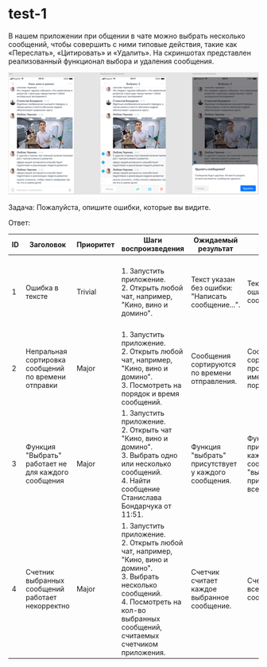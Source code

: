# test-1
В нашем приложении при общении в чате можно выбрать несколько сообщений, чтобы совершить с ними типовые действия, такие как «Переслать», «Цитировать» и «Удалить». На скриншотах представлен реализованный функционал выбора и удаления сообщения.

![alt text](images/Рисунок1.png)

Задача:
Пожалуйста, опишите ошибки, которые вы видите.

Ответ:

| ID | Заголовок | Приоритет | Шаги воспроизведения | Ожидаемый результат | Фактический результат | Доп. материалы | 
| ------------- | ------------- | ------------- | ------------- | ------------- | ------------- | ------------- |
| 1 | Ошибка в тексте | Trivial  | 1. Запустить приложение. <br> 2. Открыть любой чат, например, "Кино, вино и домино". | Текст указан без ошибки: "Написать сообщение...". | Текст указан с ошибкой: "Написать сообшение...". | ![alt text](images/image3.png) |
| 2 | Непральная сортировка сообщений по времени отправки | Major | 1. Запустить приложение. <br> 2. Открыть любой чат, например, "Кино, вино и домино". <br> 3. Посмотреть на порядок и время сообщений. | Сообщения сортируются по времени отправления. | Сообщения сортируются произвольно и не имеют четкого порядка. | ![alt text](images/Рисунок2.png) |
| 3 | Функция "Выбрать" работает не для каждого сообщения |Major|1. Запустить приложение.<br>2. Открыть чат "Кино, вино и домино".<br>3. Выбрать одно или несколько сообщений.<br>4. Найти сообщение Станислава Бондарчука от 11:51.|Функция "выбрать" присутствует у каждого сообщения.|Функция "выбрать" присутствует у каждого сообщения.Функция "выбрать" присутствует не для всех сообщений.|![alt text](images/Рисунок3.png)|
|4|Счетник выбранных сообщений работает некорректно|Major|1. Запустить приложение.<br>2. Открыть любой чат, например, "Кино, вино и домино".<br>3. Выбрать несколько сообщений.<br>4. Посмотреть на кол-во выбранных сообщений, считаемых счетчиком приложения.|Счетчик считает каждое выбранное сообщение.|Счетчик считает не все выбранные сообщения.| ![alt text](images/Рисунок4.png) |
